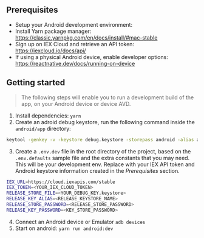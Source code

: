 
## Prerequisites

- Setup your Android development environment:
- Install Yarn package manager: https://classic.yarnpkg.com/en/docs/install/#mac-stable
- Sign up on IEX Cloud and retrieve an API token: https://iexcloud.io/docs/api/
- If using a physical Android device, enable developer options: https://reactnative.dev/docs/running-on-device


## Getting started

> The following steps will enable you to run a development build of the app, on your Android device or device AVD.

1. Install dependencies: `yarn`
2. Create an adroid debug keystore, run the following command inside the `android/app` directory:

```Bash
keytool -genkey -v -keystore debug.keystore -storepass android -alias androiddebugkey -keypass android -keyalg RSA -keysize 2048 -validity 10000
```

3. Create a `.env.dev` file in the root directory of the project, based on the `.env.defaults` sample file and the extra constants that you may need. This will be your development env. Replace with your IEX API token and Android keystore information created in the _Prerequisites_ section.

```Bash
IEX_URL=https://cloud.iexapis.com/stable
IEX_TOKEN=<YOUR_IEX_CLOUD_TOKEN>
RELEASE_STORE_FILE=<YOUR_DEBUG_KEY.keystore>
RELEASE_KEY_ALIAS=<RELEASE_KEYSTORE_NAME>
RELEASE_STORE_PASSWORD=<RELEASE_STORE_PASSWORD>
RELEASE_KEY_PASSWORD=<KEY_STORE_PASSWORD>
```
4. Connect an Android device or Emulator `adb devices`
5. Start on android: `yarn run android:dev`
